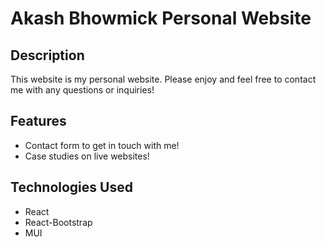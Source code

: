 # Akash Bhowmick Personal Website 

## Description
This website is my personal website. Please enjoy and feel free to contact me with any questions or inquiries!

## Features
- Contact form to get in touch with me!
- Case studies on live websites! 

## Technologies Used
- React
- React-Bootstrap
- MUI 